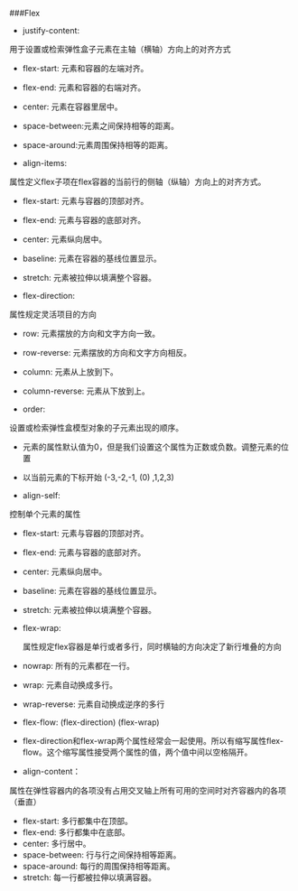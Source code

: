 ###Flex

* justify-content:

 用于设置或检索弹性盒子元素在主轴（横轴）方向上的对齐方式

 * flex-start: 元素和容器的左端对齐。
 * flex-end: 元素和容器的右端对齐。
 * center: 元素在容器里居中。
 * space-between:元素之间保持相等的距离。
 * space-around:元素周围保持相等的距离。


* align-items:

 属性定义flex子项在flex容器的当前行的侧轴（纵轴）方向上的对齐方式。
 * flex-start: 元素与容器的顶部对齐。
 * flex-end: 元素与容器的底部对齐。
 * center: 元素纵向居中。
 * baseline: 元素在容器的基线位置显示。
 * stretch: 元素被拉伸以填满整个容器。
 
 
* flex-direction:

 属性规定灵活项目的方向
 
 * row: 元素摆放的方向和文字方向一致。
 * row-reverse: 元素摆放的方向和文字方向相反。
 * column: 元素从上放到下。
 * column-reverse: 元素从下放到上。
 
 
 * order:
 
  设置或检索弹性盒模型对象的子元素出现的顺序。
  
  * 元素的属性默认值为0，但是我们设置这个属性为正数或负数。调整元素的位置
  * 以当前元素的下标开始   (-3,-2,-1, (0) ,1,2,3)
  
 
 * align-self:
 
  控制单个元素的属性
  
  * flex-start: 元素与容器的顶部对齐。
  * flex-end: 元素与容器的底部对齐。
  * center: 元素纵向居中。
  * baseline: 元素在容器的基线位置显示。
  * stretch: 元素被拉伸以填满整个容器。


* flex-wrap:

  属性规定flex容器是单行或者多行，同时横轴的方向决定了新行堆叠的方向

 * nowrap: 所有的元素都在一行。
 * wrap: 元素自动换成多行。
 * wrap-reverse: 元素自动换成逆序的多行
 
 
* flex-flow:  (flex-direction)  (flex-wrap)

 * flex-direction和flex-wrap两个属性经常会一起使用。所以有缩写属性flex-flow。这个缩写属性接受两个属性的值，两个值中间以空格隔开。
 
 
* align-content：

 属性在弹性容器内的各项没有占用交叉轴上所有可用的空间时对齐容器内的各项（垂直）

 * flex-start: 多行都集中在顶部。
 * flex-end: 多行都集中在底部。
 * center: 多行居中。
 * space-between: 行与行之间保持相等距离。
 * space-around: 每行的周围保持相等距离。
 * stretch: 每一行都被拉伸以填满容器。
